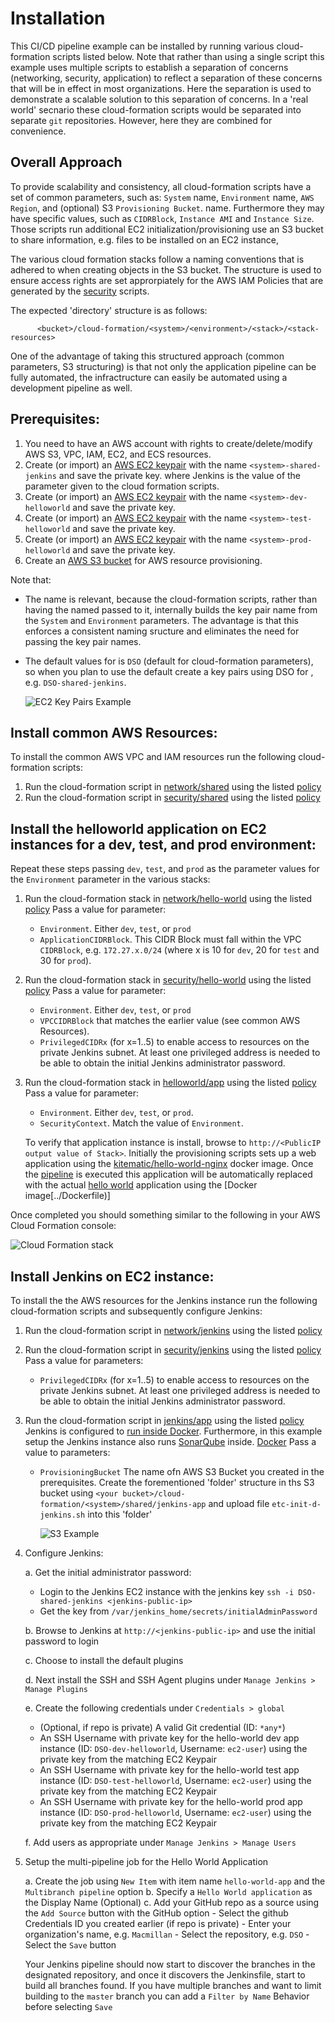# Installation

This CI/CD pipeline example can be installed by running various cloud-formation scripts listed 
below.
Note that rather than using a single script this example uses multiple scripts to establish a
separation of concerns (networking, security, application) to reflect a separation of these 
concerns that will be in effect in most organizations. 
Here the separation is used to demonstrate a scalable solution to this separation of concerns.
In a 'real world' secnario these cloud-formation scripts would be separated into separate
`git` repositories. However, here they are combined for convenience.



## Overall Approach

To provide scalability and consistency, all cloud-formation scripts have a set of common 
parameters, such as: `System` name, `Environment` name, `AWS Region`, 
and (optional) S3 `Provisioning Bucket`.
name. Furthermore they may have specific values, such as `CIDRBlock`, `Instance AMI` and 
`Instance Size`.
Those scripts run additional EC2 initialization/provisioning use an S3 bucket to 
share information, e.g. files to be installed on an EC2 instance, 

The various cloud formation stacks follow a naming conventions that is adhered to when creating objects 
in the S3 bucket. The structure is used to ensure access rights are set approrpiately for 
the AWS IAM Policies that are generated by the [security](../cloud-formation/security) scripts.

The expected 'directory' structure is as follows:

```
      <bucket>/cloud-formation/<system>/<environment>/<stack>/<stack-resources>
```

One of the advantage of taking this structured approach (common parameters, S3 structuring) is
that not only the application pipeline can be fully automated, the infractructure can easily 
be automated using a development pipeline as well.


## Prerequisites:

1. You need to have an AWS account with  rights to create/delete/modify AWS S3, VPC, IAM,
   EC2, and ECS resources.
2. Create (or import) an [AWS EC2 keypair] with the name `<system>-shared-jenkins` and 
   save the private key.
   where Jenkins is the value of the parameter given to the cloud formation scripts.
3. Create (or import) an [AWS EC2 keypair] with the name `<system>-dev-helloworld` and 
   save the private key.
4. Create (or import) an [AWS EC2 keypair] with the name `<system>-test-helloworld` and 
   save the private key.
5. Create (or import) an [AWS EC2 keypair] with the name `<system>-prod-helloworld` and 
   save the private key.
6. Create an [AWS S3 bucket] for AWS resource provisioning.

Note that:
- The name is relevant, because the cloud-formation scripts, rather than having the named
  passed to it, internally builds the key pair name from the `System` and `Environment`
  parameters. The advantage is that this enforces a consistent naming sructure and 
  eliminates the need for passing the key pair names.
- The default values for <system> is `DSO` (default for cloud-formation parameters),
  so when you plan to use the default create a key pairs using DSO for <system>, 
  e.g. `DSO-shared-jenkins`.

  ![EC2 Key Pairs Example](./images/ec2-key-pairs.png)


## Install common AWS Resources:
To install the common AWS VPC and IAM resources run the following cloud-formation scripts:

1. Run the cloud-formation script in [network/shared](../cloud-formation/network/shared)
   using the listed [policy](../cloud-formation/network/shared/default-stack-policy.json)
2. Run the cloud-formation script in [security/shared](../cloud-formation/security/shared)
   using the listed [policy](../cloud-formation/security/shared/default-stack-policy.json)


## Install the helloworld application on EC2 instances for a dev, test, and prod environment:

Repeat these steps passing `dev`, `test`, and `prod` as the parameter values for the 
`Environment` parameter in the various stacks:

1. Run the cloud-formation stack in [network/hello-world](../cloud-formation/network/helloworld)
   using the listed [policy](../cloud-formation/network/helloworld/default-stack-policy.json)
   Pass a value for parameter:
   - `Environment`. Either `dev`, `test`, or `prod`
   - `ApplicationCIDRBlock`. This CIDR Block must fall within the VPC `CIDRBlock`,
     e.g. `172.27.x.0/24` (where x is 10 for `dev`, 20 for `test` and 30 for `prod`).
2. Run the cloud-formation stack in [security/hello-world](../cloud-formation/security/helloworld/main.yml)
   using the listed [policy](../cloud-formation/security/helloworld/default-stack-policy.json)
   Pass a value for parameter:
   - `Environment`. Either `dev`, `test`, or `prod`
   - `VPCCIDRBlock` that matches the earlier value (see common AWS Resources).
   - `PrivilegedCIDRx` (for x=1..5) to enable access to resources on the private 
      Jenkins subnet. At least one privileged address is needed to be able to obtain the 
      initial Jenkins administrator password.
3. Run the cloud-formation stack in [helloworld/app](../cloud-formation/helloworld/app/main.yml)
   using the listed [policy](../cloud-formation/helloworld/app/default-stack-policy.json)
   Pass a value for parameter:
   - `Environment`. Either `dev`, `test`, or `prod`.
   - `SecurityContext`. Match the value of `Environment`.
   
   To verify that application instance is install, browse to
      `http://<PublicIP output value of Stack>`.
   Initially the provisioning scripts sets up a web application using the 
   [kitematic/hello-world-nginx](https://hub.docker.com/r/kitematic/hello-world-nginx/)
   docker image.
   Once the [pipeline](../Jenkinsfile) is executed this application will be automatically
   replaced with the actual [hello world](../webapp/sc/main) application using the
   [Docker image[../Dockerfile)]

Once completed you should something similar to the following in your AWS Cloud Formation console:

![Cloud Formation stack](./images/HelloWorld-CloudFormation-Stacks.png)

## Install Jenkins on EC2 instance:
To install the the AWS resources for the Jenkins instance run the following cloud-formation
scripts and subsequently configure Jenkins:

1. Run the cloud-formation script in [network/jenkins](../cloud-formation/network/jenkins)
   using the listed [policy](../cloud-formation/network/jenkins/default-stack-policy.json)
2. Run the cloud-formation script in [security/jenkins](../cloud-formation/security/jenkins)
   using the listed [policy](../cloud-formation/security/jenkins/default-stack-policy.json)
   Pass a value for parameters:
   - `PrivilegedCIDRx` (for x=1..5) to enable access to resources on the private Jenkins subnet.
      At least one privileged address is needed to be able to obtain the initial Jenkins
      administrator password.
3. Run the cloud-formation script in [jenkins/app](../cloud-formation/jenkins/app)
   using the listed [policy](../cloud-formation/jenkins/app/default-stack-policy.json)
   Jenkins is configured to 
   [run inside Docker](../cloud-formation/jenkins/app/etc-init.d-jenkins.sh).
   Furthermore, in this example setup the Jenkins instance also runs
   [SonarQube]() inside.
   [Docker](https://hub.docker.com/_/sonarqube/)
   Pass a value to parameters:
   - `ProvisioningBucket` The name ofn AWS S3 Bucket you created in the prerequisites.
     Create the forementioned 'folder' structure in ths S3 bucket using
     `<your bucket>/cloud-formation/<system>/shared/jenkins-app` and
     upload file `etc-init-d-jenkins.sh` into this 'folder'
     
     ![S3 Example](./images/S3-Provisioning-Bucket-Structure.png)


4. Configure Jenkins:

   a. Get the initial administrator password:
      - Login to the Jenkins EC2 instance with the jenkins key 
        `ssh -i DSO-shared-jenkins <jenkins-public-ip>`
      - Get the key from `/var/jenkins_home/secrets/initialAdminPassword`

   b. Browse to Jenkins at `http://<jenkins-public-ip>` and use the initial password to login
   
   c. Choose to install the default plugins
   
   d. Next install the SSH and SSH Agent plugins under `Manage Jenkins > Manage Plugins`
   
   e. Create the following credentials under `Credentials > global`
      - (Optional, if repo is private) A valid Git credential (ID: `*any*`)
      - An SSH Username with private key for the hello-world dev app instance 
        (ID: `DSO-dev-helloworld`, Username: `ec2-user`) using the private key from 
        the matching EC2 Keypair
      - An SSH Username with private key for the hello-world test app instance 
        (ID: `DSO-test-helloworld`, Username: `ec2-user`) using the private key from 
        the matching EC2 Keypair
      - An SSH Username with private key for the hello-world prod app instance 
        (ID: `DSO-prod-helloworld`, Username: `ec2-user`) using the private key from 
        the matching EC2 Keypair

    f. Add users as appropriate under `Manage Jenkins > Manage Users`

5. Setup the multi-pipeline job for the Hello World Application 
 
    a. Create the job using `New Item` with item name `hello-world-app` and 
       the `Multibranch pipeline` option
    b. Specify a `Hello World application` as the Display Name (Optional)
    c. Add your GitHub repo as a source using the `Add Source` button with the GitHub option
       - Select the github Credentials ID you created earlier (if repo is private)
       - Enter your organization's name, e.g. `Macmillan`
       - Select the repository, e.g. `DSO`
       - Select the `Save` button
    
    Your Jenkins pipeline should now start to discover the branches in the designated
    repository, and once it discovers the Jenkinsfile, start to build all branches found.
    If you have multiple branches and want to limit building to the `master` branch you can
    add a `Filter by Name` Behavior before selecting `Save`




[AWS EC2 keypair]: http://docs.aws.amazon.com/AWSEC2/latest/UserGuide/ec2-key-pairs.html
[AWS S3 bucket]: http://docs.aws.amazon.com/AmazonS3/latest/dev/UsingBucket.html
[SonarQube]: https://docs.sonarqube.org/display/SONAR/Documentation
[SonarQube Docker image]: https://hub.docker.com/_/sonarqube/
